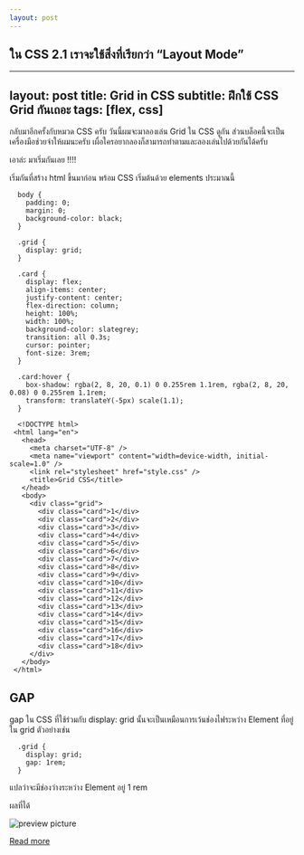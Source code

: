 ```yaml
---
layout: post
---
```


## ใน CSS 2.1 เราจะใช้สิ่งที่เรียกว่า “Layout Mode” 
---
layout: post
title: Grid in CSS
subtitle: ฝึกใช้ CSS Grid กันเถอะ
tags: [flex, css]
---

กลับมาอีกครั้งกับหมวด CSS ครับ วันนี้ผมจะมาลองเล่น Grid ใน CSS ดูกัน ส่วนบล็อคนี้จะเป็นเครื่องมือช่วยจำให้ผมนะครับ เผื่อใครอยากลองก็สามารถทำตามและลองเล่นไปด้วยกันได้ครับ

เอาล่ะ มาเริ่มกันเลย !!!!

เริ่มกันที่สร้าง html ขึ้นมาก่อน พร้อม CSS เริ่มต้นด้วย elements ประมาณนี้

```
  body {
    padding: 0;
    margin: 0;
    background-color: black;
  }

  .grid {
    display: grid;
  }

  .card {
    display: flex;
    align-items: center;
    justify-content: center;
    flex-direction: column;
    height: 100%;
    width: 100%;
    background-color: slategrey;
    transition: all 0.3s;
    cursor: pointer;
    font-size: 3rem;
  }

  .card:hover {
    box-shadow: rgba(2, 8, 20, 0.1) 0 0.255rem 1.1rem, rgba(2, 8, 20, 0.08) 0 0.255rem 1.1rem;
    transform: translateY(-5px) scale(1.1);
  }
 ```
 
 ```
   <!DOCTYPE html>
  <html lang="en">
    <head>
      <meta charset="UTF-8" />
      <meta name="viewport" content="width=device-width, initial-scale=1.0" />
      <link rel="stylesheet" href="style.css" />
      <title>Grid CSS</title>
    </head>
    <body>
      <div class="grid">
        <div class="card">1</div>
        <div class="card">2</div>
        <div class="card">3</div>
        <div class="card">4</div>
        <div class="card">5</div>
        <div class="card">6</div>
        <div class="card">7</div>
        <div class="card">8</div>
        <div class="card">9</div>
        <div class="card">10</div>
        <div class="card">11</div>
        <div class="card">12</div>
        <div class="card">13</div>
        <div class="card">14</div>
        <div class="card">15</div>
        <div class="card">16</div>
        <div class="card">17</div>
        <div class="card">18</div>
      </div>
    </body>
  </html>
 ```
 
## GAP
gap ใน CSS ที่ใช้ร่วมกับ display: grid นั้นจะเป็นเหมือนการเว้นช่องไฟระหว่าง Element ที่อยู่ใน grid ตัวอย่างเช่น
```
  .grid {
    display: grid;
    gap: 1rem;
  }
```

แปลว่าจะมีช่องว่างระหว่าง Element อยู่ 1 rem

ผลที่ได้

![preview picture](https://miro.medium.com/max/3000/1*dpz0XPVaO0OeSY5qhj7sNQ.png)

[Read more](https://medium.com/@pozterz.jojo/%E0%B8%9D%E0%B8%B6%E0%B8%81%E0%B9%83%E0%B8%8A%E0%B9%89-css-grid-%E0%B8%81%E0%B8%B1%E0%B8%99%E0%B9%80%E0%B8%96%E0%B8%AD%E0%B8%B0-6a18a05036da)
